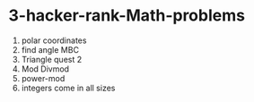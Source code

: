 # 3-hacker-rank-Math-problems

 1) polar coordinates
 2) find angle MBC
 3) Triangle quest 2
 4) Mod Divmod
 5) power-mod
 6) integers come in all sizes
